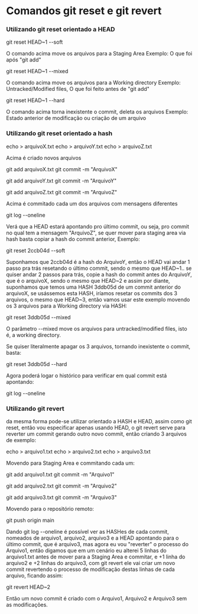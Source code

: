 # Comandos git reset e git revert

### Utilizando git reset orientado a HEAD

git reset HEAD~1 --soft

O comando acima move os arquivos para a Staging Area
Exemplo: O que foi após "git add"

git reset HEAD~1 --mixed

O comando acima move os arquivos para a Working directory
Exemplo: Untracked/Modified files, O que foi feito antes de "git add"

git reset HEAD~1 --hard

O comando acima torna inexistente o commit, deleta os arquivos
Exemplo: Estado anterior de modificação ou criação de um arquivo

### Utilizando git reset orientado a hash

echo > arquivoX.txt
echo > arquivoY.txt
echo > arquivoZ.txt

Acima é criado novos arquivos

git add arquivoX.txt
git commit -m "ArquivoX"

git add arquivoY.txt
git commit -m "ArquivoY"

git add arquivoZ.txt
git commit -m "ArquivoZ"

Acima é commitado cada um dos arquivos com mensagens diferentes

git log --oneline

Verá que a HEAD estará apontando pro último commit, ou seja, pro commit
no qual tem a mensagem "ArquivoZ", se quer mover para staging area via hash
basta copiar a hash do commit anterior, Exemplo:

git reset 2ccb04d --soft

Suponhamos que 2ccb04d é a hash do ArquivoY, então o HEAD vai andar 1 passo pra trás
resetando o último commit, sendo o mesmo que HEAD~1.. se quiser andar 2 passos para trás,
copie a hash do commit antes do ArquivoY, que é o arquivoX, sendo o mesmo que HEAD~2
e assim por diante, suponhamos que temos uma HASH 3ddb05d de um commit anterior do arquivoX,
se usássemos esta HASH, iríamos resetar os commits dos 3 arquivos, o mesmo que HEAD~3, então
vamos usar este exemplo movendo os 3 arquivos para a Working directory via HASH:

git reset 3ddb05d --mixed

O parâmetro --mixed move os arquivos para untracked/modified files, isto é, a working directory.

Se quiser literalmente apagar os 3 arquivos, tornando inexistente o commit, basta:

git reset 3ddb05d --hard

Agora poderá logar o histórico para verificar em qual commit está apontando:

git log --oneline

### Utilizando git revert

da mesma forma pode-se utilizar orientado a HASH e HEAD, assim como git reset, então vou especificar apenas usando HEAD, o git revert serve para reverter um commit gerando outro novo commit, então criando 3 arquivos de exemplo:

echo > arquivo1.txt
echo > arquivo2.txt
echo > arquivo3.txt

Movendo para Staging Area e commitando cada um:

git add arquivo1.txt
git commit -m "Arquivo1"

git add arquivo2.txt
git commit -m "Arquivo2"

git add arquivo3.txt
git commit -m "Arquivo3"

Movendo para o repositório remoto:

git push origin main

Dando git log --oneline é possível ver as HASHes de cada commit, nomeados de arquivo1, arquivo2, arquivo3 e a HEAD apontando para o último commit, que é arquivo3, mas agora eu vou "reverter" o processo do Arquivo1, então digamos que em um cenário eu alterei 5 linhas do arquivo1.txt antes de mover para a Staging Area e commitar, e +1 linha do arquivo2 e +2 linhas do arquivo3, com git revert ele vai criar um novo commit revertendo o processo de modificação destas linhas de cada arquivo, ficando assim:

git revert HEAD~2

Então um novo commit é criado com o Arquivo1, Arquivo2 e Arquivo3 sem as modificações.

